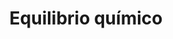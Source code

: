 ---
title: Equilibrio químico
summary:
tags:
- EBAU
- reacciones-químicas
- equilibrio-químico
categories:
- Química

# Optional external URL for project (replaces project detail page).
external_link: "https://drive.google.com/file/d/0B6t6-aLmKtoLdzJkazRuNUVMNFU/view"

image:
  caption: Foto de [**Polina Tankilevitch**](https://www.pexels.com/es-es/@polina-tankilevitch) en [Pexels](https://www.pexels.com/es-es/)
  focal_point: Smart
---